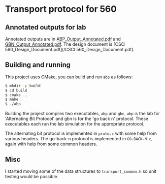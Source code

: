 # Transport protocol for 560

## Annotated outputs for lab
Annotated outputs are in
[ABP_Output_Annotated.pdf](/ABP_Output_Annotated.pdf) and
[GBN_Output_Annotated.pdf](/GBN_Output_Annotated.pdf). The design
document is [CSCI 560_Design_Document.pdf](/CSCI 560_Design_Document.pdf).
	
## Building and running
This project uses CMake, you can build and run `abp` as follows:

```sh
$ mkdir -p build
$ cd build
$ cmake ..
$ make
$ ./abp
```

Building the project compiles two executables, `abp` and `gbn`, `abp`
is the lab for 'Alternating Bit Protocol' and gbn is for the 'go back
n' protocol. These executables each run the lab simulation for the appropriate protocol.

The alternating bit protocol is implemented in `proto.c` with some
help from various headers. The go-back-n protocol is implemented in
`GO-BACK-N.c`, again with help from some common headers.


## Misc

I started moving some of the data structures to `transport_common.h`
so unit testing would be possible.
